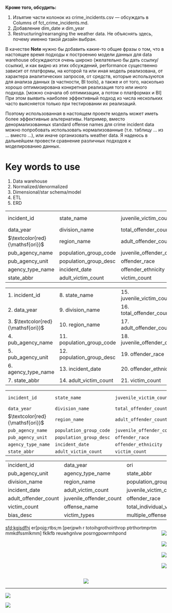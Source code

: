   
  
**Кроме того, обсудить:**
1. Изъятие части колонок из crime_incidents.csv &mdash; обсуждать в Columns of fct_crime_incidents.md.
1. Добавление dim_date и dim_year
2. Restructuring/rearranging the weather data. 
Не объяснять здесь, почему именно такой дизайн выбран.
  
В качестве **Note** нужно бы добавить какие-то общие фразы о том, что в настоящее время подходы к построению модели данных для data warehouse обсуждаются очень широко (желательно бы дать ссылку/ссылки), и как видно из этих обсуждений, performance существенно зависит от платформы, на которой та или иная модель реализована, от характера аналитических запросов, от средств, которые используются для анализа данных (в частности, BI tools), а также и от того, насколько хорошо оптимизирована конкретная реализация того или иного подхода. [можно сначала об оптимизации, а потом о платформах и BI] При этом выявить наиболее эффективный подход из числа нескольких  часто выясняется только при тестировании их реализаций.
  
Поэтому использованная в настоящем проекте модель может иметь  более эффективные альтернативы. Например,  вместо денормализованных standard offense names для crime incident data можно попробовать использовать нормализованные  (т.е. таблицу ... из ... вместо ...), или иначе организовать weather data. Я надеюсь в дальнейшем провести сравнение различных подходов к моделированию данных.
  
# Key words to use
1. Data warehouse
2. Normalized/denormalized
3. Dimensional/star schema/model
4. ETL
5. ERD
  
|                                   |                              |                                |                                                           |
|-----------------------------------|------------------------------|--------------------------------|-----------------------------------------------------------|
|     incident_id                   |     state_name               |     juvenile_victim_count      |  $\textcolor{red}{\mathsf{offense\textunderscore{}name}}$ |
|     data_year                     |     division_name            |     total_offender_count       |     total_individual_victims                              |
| $\textcolor{red}{\mathsf{ori}}$   |     region_name              |     adult_offender_count       |     location_name                                         |
|     pub_agency_name               |     population_group_code    |     juvenile_offender_count    |     bias_desc                                             |
|     pub_agency_unit               |     population_group_desc    |     offender_race              |     victim_types                                          |
|     agency_type_name              |     incident_date            |     offender_ethnicity         |     multiple_offense                                      |
|     state_abbr                    |     adult_victim_count       |     victim_count               |     multiple_bias                                         |

|                                      |                                 |                                    |                                                               |
|--------------------------------------|---------------------------------|------------------------------------|---------------------------------------------------------------|
|     1. incident_id                   |     8. state_name               |     15. juvenile_victim_count      |  22. $\textcolor{red}{\mathsf{offense\textunderscore{}name}}$ |
|     2. data_year                     |     9. division_name            |     16. total_offender_count       |     23. total_individual_victims                              |
| 3. $\textcolor{red}{\mathsf{ori}}$   |    10. region_name              |     17. adult_offender_count       |     24. location_name                                         |
|     4. pub_agency_name               |    11. population_group_code    |     18. juvenile_offender_count    |     25. bias_desc                                             |
|     5. pub_agency_unit               |    12. population_group_desc    |     19. offender_race              |     26. victim_types                                          |
|     6. agency_type_name              |    13. incident_date            |     20. offender_ethnicity         |     27. multiple_offense                                      |
|     7. state_abbr                    |    14. adult_victim_count       |     21. victim_count               |     28. multiple_bias                                         |
  
|                                     |                                |                                  |                                                             |
|-------------------------------------|--------------------------------|----------------------------------|-------------------------------------------------------------|
|     `incident_id`                   |     `state_name`               |     `juvenile_victim_count`      |   $\textcolor{red}{\mathtt{offense\textunderscore{}name}}$  |
|     `data_year`                     |     `division_name`            |     `total_offender_count`       |     `total_individual_victims`                              |
|   $\textcolor{red}{\mathsf{ori}}$   |     `region_name`              |     `adult_offender_count`       |     `location_name`                                         |
|     `pub_agency_name`               |     `population_group_code`    |     `juvenile_offender_count`    |     `bias_desc`                                             |
|     `pub_agency_unit`               |     `population_group_desc`    |     `offender_race`              |     `victim_types`                                          |
|     `agency_type_name`              |     `incident_date`            |     `offender_ethnicity`         |     `multiple_offense`                                      |
|     `state_abbr`                    |     `adult_victim_count`       |     `victim_count`               |     `multiple_bias`                                         |
  
|                             |                                |                                 |                              |
|-----------------------------|--------------------------------|---------------------------------|------------------------------|
|     incident_id             |     data_year                  |     ori                         |     pub_agency_name          |
|     pub_agency_unit         |     agency_type_name           |     state_abbr                  |     state_name               |
|     division_name           |     region_name                |     population_group_code       |     population_group_desc    |
|     incident_date           |     adult_victim_count         |     juvenile_victim_count       |     total_offender_count     |
|     adult_offender_count    |     juvenile_offender_count    |     offender_race               |     offender_ethnicity       |
|     victim_count            |     offense_name               |     total_individual_victims    |     location_name            |
|     bias_desc               |     victim_types               |     multiple_offense            |     multiple_bias            |




<a href="https://docs.google.com/spreadsheets/d/1UC-KdQqXKUD5xAQZdmQnBcJ_u02wCe21Cco7nOhfsqA">sfd;kgjsdfhj</a> er[pojg;rtbs;m [perjpwh r totoihgrothoirthrop    ptrthortmprtm mmkdfssmlkmm] fklkfb reuwhgnlvw posrngpowrmhpond
<img align="right" src="https://github.com/AndreiMaikov/Weather_factors_in_crime--Terraform-Airflow-Redshift/blob/main/img/entire_875.png">
<br>
<br>
<img align="right" src="https://github.com/AndreiMaikov/Weather_factors_in_crime--Terraform-Airflow-Redshift/blob/main/img/upload_data_to_s3_x62.png">
<br />
<br /> 
<img align="right" src="https://github.com/AndreiMaikov/Weather_factors_in_crime--Terraform-Airflow-Redshift/blob/main/img/load_unpivot_meteoparam_tables_x62.png">
<br>
<br>
<img align="right" src="https://github.com/AndreiMaikov/Weather_factors_in_crime--Terraform-Airflow-Redshift/blob/main/img/cdtt_and_pcit_x62.png">
<br>
<br>
<p align="center">
  <img src="https://github.com/AndreiMaikov/Weather_factors_in_crime--Terraform-Airflow-Redshift/blob/main/img/create_fct_tables_x62.png">
</p>

************
![ ](https://github.com/AndreiMaikov/Weather_factors_in_crime--Terraform-Airflow-Redshift/blob/main/img/entire_785.png)

![ ](https://github.com/AndreiMaikov/Weather_factors_in_crime--Terraform-Airflow-Redshift/blob/main/img/create_fct_tables_x56.png)

